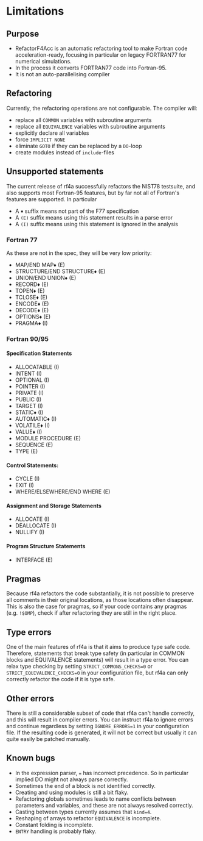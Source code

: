 # Limitations

## Purpose

* RefactorF4Acc is an automatic refactoring tool to make Fortran code acceleration-ready, focusing in particular on legacy FORTRAN77 for numerical simulations.
* In the process it converts FORTRAN77 code into Fortran-95.
* It is not an auto-parallelising compiler

## Refactoring

Currently, the refactoring operations are not configurable. The compiler will:

* replace all `COMMON` variables with subroutine arguments
* replace all `EQUIVALENCE` variables with subroutine arguments
* explicitly declare all variables
* force `IMPLICIT NONE`
* eliminate `GOTO` if they can be replaced by a `DO`-loop
* create modules instead of `include`-files

## Unsupported statements

The current release of rf4a successfully refactors the NIST78 testsuite, and also supports most Fortran-95 features, but by far not all of Fortran's features are supported. In particular

- A `♦` suffix means not part of the F77 specification
- A `(E)` suffix means using this statement results in a parse error
- A `(I)` suffix means using this statement is ignored in the analysis

### Fortran 77

As these are not in the spec, they will be very low priority:

- MAP/END MAP♦ (E)
- STRUCTURE/END STRUCTURE♦ (E)
- UNION/END UNION♦ (E)
- RECORD♦ (E)
- TOPEN♦ (E)
- TCLOSE♦ (E)
- ENCODE♦ (E)
- DECODE♦ (E)
- OPTIONS♦ (E)
- PRAGMA♦ (I)

### Fortran 90/95

#### Specification Statements

- ALLOCATABLE (I)
- INTENT (I)
- OPTIONAL (I)
- POINTER (I)
- PRIVATE (I)
- PUBLIC (I)
- TARGET (I)
- STATIC♦ (I)
- AUTOMATIC♦ (I)
- VOLATILE♦ (I)
- VALUE♦ (I)
- MODULE PROCEDURE (E)
- SEQUENCE (E)
- TYPE (E)

#### Control Statements:
- CYCLE (I)
- EXIT (I)
- WHERE/ELSEWHERE/END WHERE (E)

#### Assignment and Storage Statements
- ALLOCATE (I)
- DEALLOCATE (I)
- NULLIFY (I)

#### Program Structure Statements
- INTERFACE (E)

## Pragmas

Because rf4a refactors the code substantially, it is not possible to preserve all comments in their original locations, as those locations often disappear. This is also the case for pragmas, so if your code contains any pragmas (e.g. `!$OMP`), check if after refactoring they are still in the right place.

## Type errors

One of the main features of rf4a is that it aims to produce type safe code. Therefore, statements that break type safety (in particular in COMMON blocks and EQUIVALENCE statements) will result in a type error. You can relax type checking by setting `STRICT_COMMONS_CHECKS=0` or `STRICT_EQUIVALENCE_CHECKS=0` in your configuration file, but rf4a can only correctly refactor the code if it is type safe. 

## Other errors

There is still a considerable subset of code that rf4a can't handle correctly, and this will result in compiler errors. You can instruct rf4a to ignore errors and continue regardless by setting `IGNORE_ERRORS=1` in your configuration file. If the resulting code is generated, it will not be correct but usually it can quite easily be patched manually.

## Known bugs

* In the expression parser, `=` has incorrect precedence. So in particular implied DO might not always parse correctly.
* Sometimes the end of a block is not identified correctly.
* Creating and using modules is still a bit flaky.
* Refactoring globals sometimes leads to name conflicts between parameters and variables, and these are not always resolved correctly.
* Casting between types currently assumes that `kind=4`.
* Reshaping of arrays to refactor `EQUIVALENCE` is incomplete.
* Constant folding is incomplete.
* `ENTRY` handling is probably flaky.

